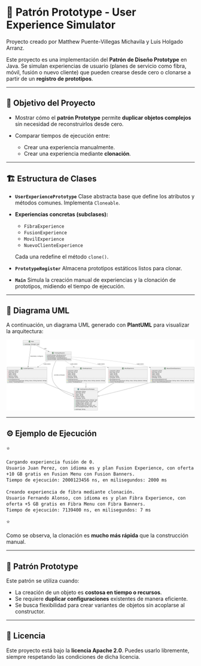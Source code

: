# 🧩 Patrón Prototype - User Experience Simulator

Proyecto creado por Matthew Puente-Villegas Michavila y Luis Holgado Arranz.

Este proyecto es una implementación del **Patrón de Diseño Prototype** en Java.
Se simulan experiencias de usuario (planes de servicio como fibra, móvil, fusión o nuevo cliente) que pueden crearse desde cero o clonarse a partir de un **registro de prototipos**.

---

## 📌 Objetivo del Proyecto

* Mostrar cómo el **patrón Prototype** permite **duplicar objetos complejos** sin necesidad de reconstruirlos desde cero.
* Comparar tiempos de ejecución entre:

  * Crear una experiencia manualmente.
  * Crear una experiencia mediante **clonación**.

---

## 🏗️ Estructura de Clases

* **`UserExperiencePrototype`**
  Clase abstracta base que define los atributos y métodos comunes.
  Implementa `Cloneable`.

* **Experiencias concretas (subclases):**

  * `FibraExperience`
  * `FusionExperience`
  * `MovilExperience`
  * `NuevoClienteExperience`

  Cada una redefine el método `clone()`.

* **`PrototypeRegister`**
  Almacena prototipos estáticos listos para clonar.

* **`Main`**
  Simula la creación manual de experiencias y la clonación de prototipos, midiendo el tiempo de ejecución.

---

## 📜 Diagrama UML

A continuación, un diagrama UML generado con **PlantUML** para visualizar la arquitectura:

![Diagrama UML](UML.png)

---

## ⚙️ Ejemplo de Ejecución

⭐

```
Cargando experiencia fusión de 0.
Usuario Juan Perez, con idioma es y plan Fusion Experience, con oferta +10 GB gratis en Fusion Menu con Fusion Banners.
Tiempo de ejecución: 2000123456 ns, en milisegundos: 2000 ms

Creando experiencia de fibra mediante clonación.
Usuario Fernando Alonso, con idioma es y plan Fibra Experience, con oferta +5 GB gratis en Fibra Menu con Fibra Banners.
Tiempo de ejecución: 7139400 ns, en milisegundos: 7 ms
```

⭐

Como se observa, la clonación es **mucho más rápida** que la construcción manual.

---

## 📖 Patrón Prototype

Este patrón se utiliza cuando:

* La creación de un objeto es **costosa en tiempo o recursos**.
* Se requiere **duplicar configuraciones** existentes de manera eficiente.
* Se busca flexibilidad para crear variantes de objetos sin acoplarse al constructor.

---

## 📄 Licencia

Este proyecto está bajo la **licencia Apache 2.0**.
Puedes usarlo libremente, siempre respetando las condiciones de dicha licencia.